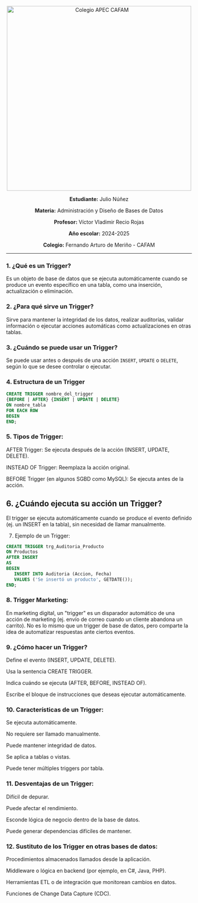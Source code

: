 <p align="center">
  <img src=""cafam-logo2.webp"" alt="Colegio APEC CAFAM" width="500"/>
</p>

<p align="center"><strong>Estudiante:</strong> Julio Núñez</p>
<p align="center"><strong>Materia:</strong> Administración y Diseño de Bases de Datos</p>
<p align="center"><strong>Profesor:</strong> Víctor Vladimir Recio Rojas</p>
<p align="center"><strong>Año escolar:</strong> 2024-2025</p>
<p align="center"><strong>Colegio:</strong> Fernando Arturo de Meriño - CAFAM</p>

---

### **1. ¿Qué es un Trigger?**
Es un objeto de base de datos que se ejecuta automáticamente cuando se produce un evento específico en una tabla, como una inserción, actualización o eliminación.

### **2. ¿Para qué sirve un Trigger?**
Sirve para mantener la integridad de los datos, realizar auditorías, validar información o ejecutar acciones automáticas como actualizaciones en otras tablas.

### **3. ¿Cuándo se puede usar un Trigger?**
Se puede usar antes o después de una acción `INSERT`, `UPDATE` o `DELETE`, según lo que se desee controlar o ejecutar.

### **4. Estructura de un Trigger**
```sql
CREATE TRIGGER nombre_del_trigger
{BEFORE | AFTER} {INSERT | UPDATE | DELETE}
ON nombre_tabla
FOR EACH ROW
BEGIN
END;
```

### **5. Tipos de Trigger:**
AFTER Trigger: Se ejecuta después de la acción (INSERT, UPDATE, DELETE).

INSTEAD OF Trigger: Reemplaza la acción original.

BEFORE Trigger (en algunos SGBD como MySQL): Se ejecuta antes de la acción.

## **6. ¿Cuándo ejecuta su acción un Trigger?**
El trigger se ejecuta automáticamente cuando se produce el evento definido (ej. un INSERT en la tabla), sin necesidad de llamar manualmente.

7. Ejemplo de un Trigger:
```sql
CREATE TRIGGER trg_Auditoria_Producto
ON Productos
AFTER INSERT
AS
BEGIN
   INSERT INTO Auditoria (Accion, Fecha)
   VALUES ('Se insertó un producto', GETDATE());
END;
```

### **8. Trigger Marketing:**
En marketing digital, un "trigger" es un disparador automático de una acción de marketing (ej. envío de correo cuando un cliente abandona un carrito). No es lo mismo que un trigger de base de datos, pero comparte la idea de automatizar respuestas ante ciertos eventos.

### **9. ¿Cómo hacer un Trigger?**
Define el evento (INSERT, UPDATE, DELETE).

Usa la sentencia CREATE TRIGGER.

Indica cuándo se ejecuta (AFTER, BEFORE, INSTEAD OF).

Escribe el bloque de instrucciones que deseas ejecutar automáticamente.

### **10. Características de un Trigger:**
Se ejecuta automáticamente.

No requiere ser llamado manualmente.

Puede mantener integridad de datos.

Se aplica a tablas o vistas.

Puede tener múltiples triggers por tabla.

### **11. Desventajas de un Trigger:**
Difícil de depurar.

Puede afectar el rendimiento.

Esconde lógica de negocio dentro de la base de datos.

Puede generar dependencias difíciles de mantener.

### **12. Sustituto de los Trigger en otras bases de datos:**
Procedimientos almacenados llamados desde la aplicación.

Middleware o lógica en backend (por ejemplo, en C#, Java, PHP).

Herramientas ETL o de integración que monitorean cambios en datos.

Funciones de Change Data Capture (CDC).

